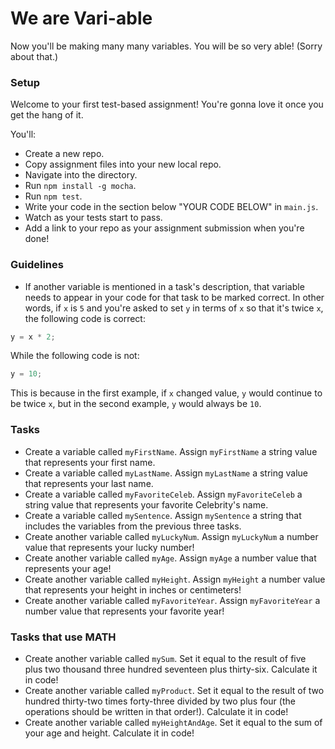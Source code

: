 # We are Vari-able

Now you'll be making many many variables. You will be so very able! (Sorry about that.)

### Setup

Welcome to your first test-based assignment! You're gonna love it once you get the hang of it.

You'll:

- Create a new repo.
- Copy assignment files into your new local repo.
- Navigate into the directory.
- Run `npm install -g mocha`. 
- Run `npm test`.
- Write your code in the section below "YOUR CODE BELOW" in `main.js`.
- Watch as your tests start to pass.
- Add a link to your repo as your assignment submission when you're done!

### Guidelines

- If another variable is mentioned in a task's description, that variable needs to appear in your code for that task to be marked correct. In other words, if `x` is `5` and you're asked to set `y` in terms of `x` so that it's twice `x`, the following code is correct:

```javascript
y = x * 2;
```

While the following code is not:

```javascript
y = 10;
```

This is because in the first example, if `x` changed value, `y` would continue to be twice `x`, but in the second example, `y` would always be `10`.

### Tasks

- Create a variable called `myFirstName`. Assign `myFirstName` a string value that represents your first name.
- Create a variable called `myLastName`. Assign `myLastName` a string value that represents your last name.
- Create a variable called `myFavoriteCeleb`. Assign `myFavoriteCeleb` a string value that represents your favorite Celebrity's name.
- Create a variable called `mySentence`. Assign `mySentence` a string that includes the variables from the previous three tasks.
- Create another variable called `myLuckyNum`. Assign `myLuckyNum` a number value that represents your lucky number!
- Create another variable called `myAge`. Assign `myAge` a number value that represents your age!
- Create another variable called `myHeight`. Assign `myHeight` a number value that represents your height in inches or centimeters!
- Create another variable called `myFavoriteYear`. Assign `myFavoriteYear` a number value that represents your favorite year!

### Tasks that use MATH

- Create another variable called `mySum`. Set it equal to the result of five plus two thousand three hundred seventeen plus thirty-six. Calculate it in code!
- Create another variable called `myProduct`. Set it equal to the result of two hundred thirty-two times forty-three divided by two plus four (the operations should be written in that order!). Calculate it in code!
- Create another variable called `myHeightAndAge`. Set it equal to the sum of your age and height. Calculate it in code!
